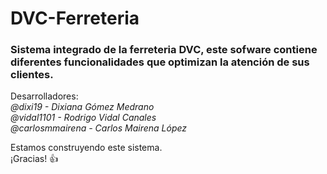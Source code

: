 # DVC-Ferreteria
### Sistema integrado de la ferreteria DVC, este sofware contiene diferentes funcionalidades que optimizan la atención de sus clientes.  
  
Desarrolladores:  
        *@dixi19 - Dixiana Gómez Medrano*  
        *@vidal1101 - Rodrigo Vidal Canales*  
        *@carlosmmairena - Carlos Mairena López*  

Estamos construyendo este sistema.  
¡Gracias! :+1:  
